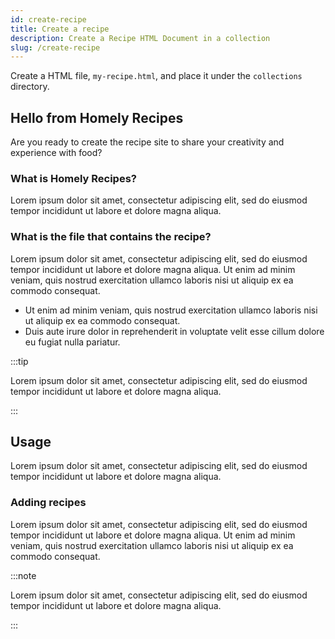 ```yaml
---
id: create-recipe
title: Create a recipe
description: Create a Recipe HTML Document in a collection
slug: /create-recipe
---
```


Create a HTML file, `my-recipe.html`, and place it under the `collections` directory.

## Hello from Homely Recipes

Are you ready to create the recipe site to share your creativity and experience with food?

### What is Homely Recipes?

Lorem ipsum dolor sit amet, consectetur adipiscing elit, sed do eiusmod tempor incididunt ut labore et dolore magna aliqua.

### What is the file that contains the recipe?

Lorem ipsum dolor sit amet, consectetur adipiscing elit, sed do eiusmod tempor incididunt ut labore et dolore magna aliqua. Ut enim ad minim veniam, quis nostrud exercitation ullamco laboris nisi ut aliquip ex ea commodo consequat.

- Ut enim ad minim veniam, quis nostrud exercitation ullamco laboris nisi ut aliquip ex ea commodo consequat.
- Duis aute irure dolor in reprehenderit in voluptate velit esse cillum dolore eu fugiat nulla pariatur.

:::tip

Lorem ipsum dolor sit amet, consectetur adipiscing elit, sed do eiusmod tempor incididunt ut labore et dolore magna aliqua.

:::

## Usage

Lorem ipsum dolor sit amet, consectetur adipiscing elit, sed do eiusmod tempor incididunt ut labore et dolore magna aliqua.

### Adding recipes

Lorem ipsum dolor sit amet, consectetur adipiscing elit, sed do eiusmod tempor incididunt ut labore et dolore magna aliqua. Ut enim ad minim veniam, quis nostrud exercitation ullamco laboris nisi ut aliquip ex ea commodo consequat.

:::note

Lorem ipsum dolor sit amet, consectetur adipiscing elit, sed do eiusmod tempor incididunt ut labore et dolore magna aliqua.

:::
